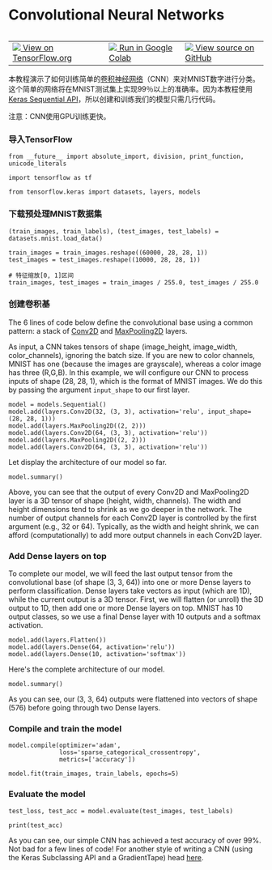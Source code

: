 

# Convolutional Neural Networks

<table class="tfo-notebook-buttons" align="left">
  <td>
    <a target="_blank" href="https://www.tensorflow.org/alpha/tutorials/images/intro_to_cnns">
    <img src="https://www.tensorflow.org/images/tf_logo_32px.png" />
    View on TensorFlow.org</a>
  </td>
  <td>
    <a target="_blank" href="https://colab.research.google.com/github/tensorflow/docs/blob/master/site/en/r2/tutorials/images/intro_to_cnns.ipynb">
    <img src="https://www.tensorflow.org/images/colab_logo_32px.png" />
    Run in Google Colab</a>
  </td>
  <td>
    <a target="_blank" href="https://github.com/tensorflow/docs/blob/master/site/en/r2/tutorials/images/intro_to_cnns.ipynb">
    <img src="https://www.tensorflow.org/images/GitHub-Mark-32px.png" />
    View source on GitHub</a>
  </td>
</table>

本教程演示了如何训练简单的[卷积神经网络](https://developers.google.com/machine-learning/glossary/#convolutional_neural_network)（CNN）来对MNIST数字进行分类。这个简单的网络将在MNIST测试集上实现99％以上的准确率。因为本教程使用[Keras Sequential API](https://www.tensorflow.org/guide/keras)，所以创建和训练我们的模型只需几行代码。

注意：CNN使用GPU训练更快。

### 导入TensorFlow


```
from __future__ import absolute_import, division, print_function, unicode_literals

import tensorflow as tf

from tensorflow.keras import datasets, layers, models
```

### 下载预处理MNIST数据集


```
(train_images, train_labels), (test_images, test_labels) = datasets.mnist.load_data()

train_images = train_images.reshape((60000, 28, 28, 1))
test_images = test_images.reshape((10000, 28, 28, 1))

# 特征缩放[0, 1]区间 
train_images, test_images = train_images / 255.0, test_images / 255.0
```

### 创建卷积基

The 6 lines of code below define the convolutional base using a common pattern: a stack of [Conv2D](https://www.tensorflow.org/api_docs/python/tf/keras/layers/Conv2D) and [MaxPooling2D](https://www.tensorflow.org/api_docs/python/tf/keras/layers/MaxPool2D) layers.

As input, a CNN takes tensors of shape (image_height, image_width, color_channels), ignoring the batch size. If you are new to color channels, MNIST has one (because the images are grayscale), whereas a color image has three (R,G,B). In this example, we will configure our CNN to process inputs of shape (28, 28, 1), which is the format of MNIST images. We do this by passing the argument `input_shape` to our first layer.




```
model = models.Sequential()
model.add(layers.Conv2D(32, (3, 3), activation='relu', input_shape=(28, 28, 1)))
model.add(layers.MaxPooling2D((2, 2)))
model.add(layers.Conv2D(64, (3, 3), activation='relu'))
model.add(layers.MaxPooling2D((2, 2)))
model.add(layers.Conv2D(64, (3, 3), activation='relu'))
```

Let display the architecture of our model so far.


```
model.summary()
```

Above, you can see that the output of every Conv2D and MaxPooling2D layer is a 3D tensor of shape (height, width, channels). The width and height dimensions tend to shrink as we go deeper in the network. The number of output channels for each Conv2D layer is controlled by the first argument (e.g., 32 or 64). Typically,  as the width and height shrink, we can afford (computationally) to add more output channels in each Conv2D layer.

### Add Dense layers on top
To complete our model, we will feed the last output tensor from the convolutional base (of shape (3, 3, 64)) into one or more Dense layers to perform classification. Dense layers take vectors as input (which are 1D), while the current output is a 3D tensor. First, we will flatten (or unroll) the 3D output to 1D,  then add one or more Dense layers on top. MNIST has 10 output classes, so we use a final Dense layer with 10 outputs and a softmax activation.


```
model.add(layers.Flatten())
model.add(layers.Dense(64, activation='relu'))
model.add(layers.Dense(10, activation='softmax'))
```

 Here's the complete architecture of our model.


```
model.summary()
```

As you can see, our (3, 3, 64) outputs were flattened into vectors of shape (576) before going through two Dense layers.

### Compile and train the model


```
model.compile(optimizer='adam',
              loss='sparse_categorical_crossentropy',
              metrics=['accuracy'])

model.fit(train_images, train_labels, epochs=5)
```

### Evaluate the model


```
test_loss, test_acc = model.evaluate(test_images, test_labels)
```


```
print(test_acc)
```

As you can see, our simple CNN has achieved a test accuracy of over 99%. Not bad for a few lines of code! For another style of writing a CNN (using the Keras Subclassing API and a GradientTape) head [here](https://github.com/tensorflow/docs/blob/master/site/en/r2/tutorials/quickstart/advanced.ipynb).
